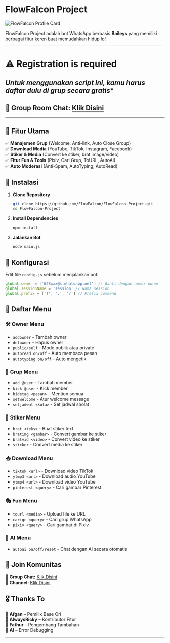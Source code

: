 # FlowFalcon Project  

![FlowFalcon Profile Card](https://cardivo.vercel.app/api?name=FlowFalcon~Project&description=Bot%20WhatsApp%20multi-fungsi%20dengan%20fitur%20menarik!%20🚀&image=https://img12.pixhost.to/images/600/571754322_flowfalcon-media.jpg&backgroundColor=%23ecf0f1&github=FlowFalcon&pattern=topography&colorPattern=%23eaeaea&animation=true)

FlowFalcon Project adalah bot WhatsApp berbasis **Baileys** yang memiliki berbagai fitur keren buat memudahkan hidup lo!  

---


# ⚠️ Registration is required 

## *Untuk menggunakan script ini, kamu harus daftar dulu di grup secara gratis**  
## 🔹 **Group Room Chat:** [Klik Disini](https://chat.whatsapp.com/DBplvblerPL9ieFFcmofqq) 

---

## 🚀 Fitur Utama  

✅ **Manajemen Grup** (Welcome, Anti-link, Auto Close Group)  
✅ **Download Media** (YouTube, TikTok, Instagram, Facebook)  
✅ **Stiker & Media** (Convert ke stiker, brat image/video)  
✅ **Fitur Fun & Tools** (Pixiv, Cari Grup, ToURL, AutoAI)  
✅ **Auto Moderasi** (Anti-Spam, AutoTyping, AutoRead)  

## 🔧 Instalasi  

1. **Clone Repository**  
   ```bash
   git clone https://github.com/FlowFalcon/FlowFalcon-Project.git
   cd FlowFalcon-Project
   ```  
2. **Install Dependencies**  
   ```bash
   npm install
   ```  
3. **Jalankan Bot**  
   ```bash
   node main.js
   ```  

## 📜 Konfigurasi  

Edit file `config.js` sebelum menjalankan bot:  

```js
global.owner = ['628xxx@s.whatsapp.net'] // Ganti dengan nomor owner
global.sessionName = 'session' // Nama session
global.prefix = ['!', '.', '/'] // Prefix command
```  

## 📌 Daftar Menu  

### 🛠️ **Owner Menu**  
- `addowner` - Tambah owner  
- `delowner` - Hapus owner  
- `public/self` - Mode publik atau private  
- `autoread on/off` - Auto membaca pesan  
- `autotyping on/off` - Auto mengetik  

### 🏡 **Grup Menu**  
- `add @user` - Tambah member  
- `kick @user` - Kick member  
- `hidetag <pesan>` - Mention semua  
- `setwelcome` - Atur welcome message  
- `setjadwal <kota>` - Set jadwal sholat  

### 🎨 **Stiker Menu**  
- `brat <teks>` - Buat stiker text  
- `bratimg <gambar>` - Convert gambar ke stiker  
- `bratvid <video>` - Convert video ke stiker  
- `sticker` - Convert media ke stiker  

### 📥 **Download Menu**  
- `tiktok <url>` - Download video TikTok  
- `ytmp3 <url>` - Download audio YouTube  
- `ytmp4 <url>` - Download video YouTube  
- `pinterest <query>` - Cari gambar Pinterest  

### 🎭 **Fun Menu**  
- `tourl <media>` - Upload file ke URL  
- `carigc <query>` - Cari grup WhatsApp  
- `pixiv <query>` - Cari gambar di Pixiv  

### 🤖 **AI Menu**  
- `autoai on/off/reset` - Chat dengan AI secara otomatis

## 📢 Join Komunitas  

🔹 **Group Chat:** [Klik Disini](https://flowfalcon.xyz/group/)  
🔹 **Channel:** [Klik Disini](https://flowfalcon.xyz/channel/)  

## 🎖️ Thanks To  

💙 **Afgan** – Pemilik Base Ori  
💙 **AlwaysRicky** – Kontributor Fitur  
💙 **Fathur** – Pengembang Tambahan  
💙 **AI** – Error Debugging  

---
